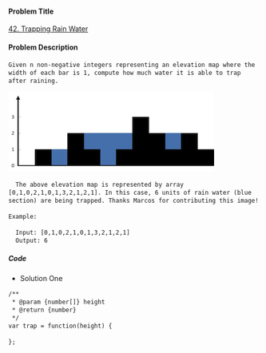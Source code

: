 #### Problem Title
[42. Trapping Rain Water](https://leetcode.com/problems/trapping-rain-water/)
#### Problem Description
```
Given n non-negative integers representing an elevation map where the width of each bar is 1, compute how much water it is able to trap after raining.

```
![1](../../assets/array/2020-09-16/hard_1.png)
```
  The above elevation map is represented by array [0,1,0,2,1,0,1,3,2,1,2,1]. In this case, 6 units of rain water (blue section) are being trapped. Thanks Marcos for contributing this image!

Example:

  Input: [0,1,0,2,1,0,1,3,2,1,2,1]
  Output: 6
```

##### Code

- Solution One
```
/**
 * @param {number[]} height
 * @return {number}
 */
var trap = function(height) {
    
};
```
